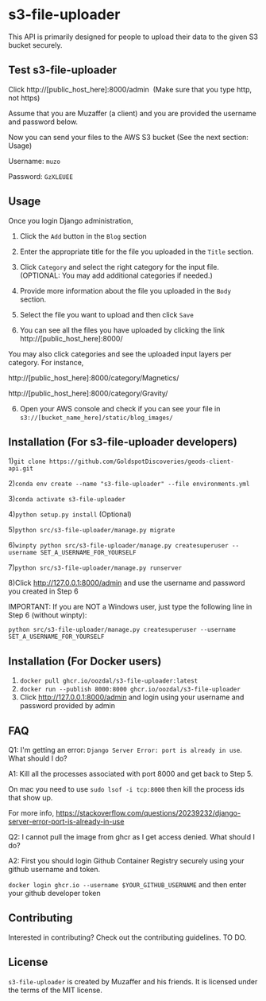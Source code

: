 # s3-file-uploader

This API is primarily designed for people to upload their data to the given S3 bucket securely.

## Test s3-file-uploader

Click http://[public_host_here]:8000/admin  (Make sure that you type http, not https)

Assume that you are Muzaffer (a client) and you are provided the username and password below.

Now you can send your files to the AWS S3 bucket (See the next section: Usage)

Username: ```muzo```

Password: ```GzXLEUEE```

## Usage

Once you login Django administration, 

1) Click the ```Add``` button in the ```Blog``` section

2) Enter the appropriate title for the file you uploaded in the ```Title``` section.

3) Click ```Category``` and select the right category for the input file. (OPTIONAL: You may add additional categories if needed.)

3) Provide more information about the file you uploaded in the ```Body``` section.

4) Select the file you want to upload and then click ```Save```

5) You can see all the files you have uploaded by clicking the link http://[public_host_here]:8000/
 
You may also click categories and see the uploaded input layers per category. For instance,

http://[public_host_here]:8000/category/Magnetics/

http://[public_host_here]:8000/category/Gravity/

6) Open your AWS console and check if you can see your file in ```s3://[bucket_name_here]/static/blog_images/```


## Installation (For s3-file-uploader developers)

1)```git clone https://github.com/GoldspotDiscoveries/geods-client-api.git```

2)```conda env create --name "s3-file-uploader" --file environments.yml```

3)```conda activate s3-file-uploader```

4)```python setup.py install``` (Optional)

5)```python src/s3-file-uploader/manage.py migrate```

6)```winpty python src/s3-file-uploader/manage.py createsuperuser --username SET_A_USERNAME_FOR_YOURSELF```

7)```python src/s3-file-uploader/manage.py runserver```

8)Click http://127.0.0.1:8000/admin and use the username and password you created in Step 6

IMPORTANT: If you are NOT a Windows user, just type the following line in Step 6 (without winpty):

```python src/s3-file-uploader/manage.py createsuperuser --username SET_A_USERNAME_FOR_YOURSELF```

## Installation (For Docker users)

1) ```docker pull ghcr.io/oozdal/s3-file-uploader:latest```
2) ```docker run --publish 8000:8000 ghcr.io/oozdal/s3-file-uploader```
3) Click http://127.0.0.1:8000/admin and login using your username and password provided by admin



## FAQ

Q1: I'm getting an error: ```Django Server Error: port is already in use```. What should I do?

A1: Kill all the processes associated with port 8000 and get back to Step 5. 

On mac you need to use ```sudo lsof -i tcp:8000``` then kill the process ids that show up.

For more info, https://stackoverflow.com/questions/20239232/django-server-error-port-is-already-in-use

Q2: I cannot pull the image from ghcr as I get access denied. What should I do?

A2: First you should login Github Container Registry securely using your github username and token. 

```docker login ghcr.io --username $YOUR_GITHUB_USERNAME``` and then enter your github developer token

## Contributing

Interested in contributing? Check out the contributing guidelines. TO DO.

## License

```s3-file-uploader``` is created by Muzaffer and his friends. It is licensed under the terms of the MIT license.
